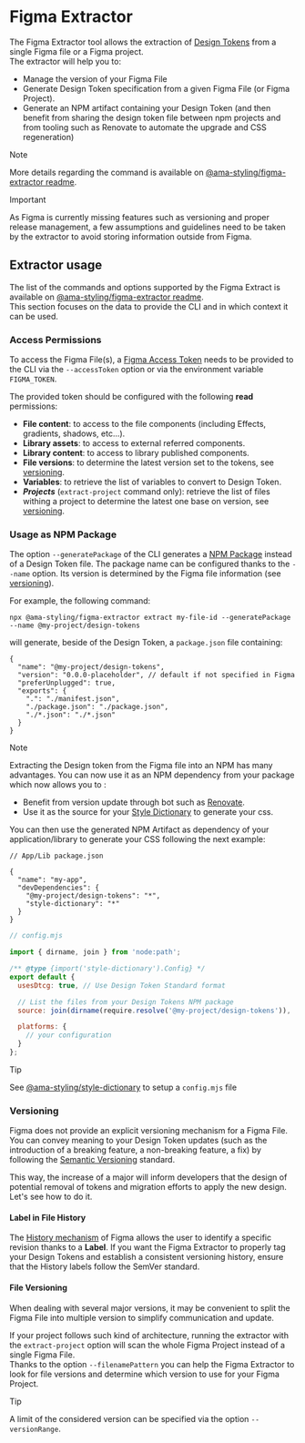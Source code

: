 # Figma Extractor

The Figma Extractor tool allows the extraction of [Design Tokens](https://www.designtokens.org/tr/drafts/format/) from a single Figma file or a Figma project.\
The extractor will help you to:

- Manage the version of your Figma File
- Generate Design Token specification from a given Figma File (or Figma Project).
- Generate an NPM artifact containing your Design Token (and then benefit from sharing the design token file between npm projects and from tooling such as Renovate to automate the upgrade and CSS regeneration)

> [!NOTE]
> More details regarding the command is available on [@ama-styling/figma-extractor readme](https://www.npmjs.com/package/@ama-styling/figma-extractor).

> [!IMPORTANT]
> As Figma is currently missing features such as versioning and proper release management, a few assumptions and guidelines need to be taken by the extractor to avoid storing information outside from Figma.

## Extractor usage

The list of the commands and options supported by the Figma Extract is available on [@ama-styling/figma-extractor readme](https://www.npmjs.com/package/@ama-styling/).\
This section focuses on the data to provide the CLI and in which context it can be used.

### Access Permissions

To access the Figma File(s), a [Figma Access Token](https://help.figma.com/hc/en-us/articles/8085703771159-Manage-personal-access-tokens) needs to be provided to the CLI via the `--accessToken` option or via the environment variable `FIGMA_TOKEN`.

The provided token should be configured with the following **read** permissions:

- **File content**: to access to the file components (including Effects, gradients, shadows, etc...).
- **Library assets**: to access to external referred components.
- **Library content**: to access to library published components.
- **File versions**: to determine the latest version set to the tokens, see [versioning](#versioning).
- **Variables**: to retrieve the list of variables to convert to Design Token.
- ***Projects*** (`extract-project` command only): retrieve the list of files withing a project to determine the latest one base on version, see [versioning](#versioning).

### Usage as NPM Package

The option `--generatePackage` of the CLI generates a [NPM Package](https://docs.npmjs.com/about-packages-and-modules) instead of a Design Token file. The package name can be configured thanks to the `--name` option. Its version is determined by the Figma file information (see [versioning](#versioning)).

For example, the following command:

```shell
npx @ama-styling/figma-extractor extract my-file-id --generatePackage --name @my-project/design-tokens
```

will generate, beside of the Design Token, a `package.json` file containing:

```json5
{
  "name": "@my-project/design-tokens",
  "version": "0.0.0-placeholder", // default if not specified in Figma
  "preferUnplugged": true,
  "exports": {
    ".": "./manifest.json",
    "./package.json": "./package.json",
    "./*.json": "./*.json"
  }
}
```

> [!NOTE]
> Extracting the Design token from the Figma file into an NPM has many advantages. You can now use it as an NPM dependency from your package which now allows you to :
>
> - Benefit from version update through bot such as [Renovate](https://docs.renovatebot.com/).
> - Use it as the source for your [Style Dictionary](https://styledictionary.com/) to generate your css.

You can then use the generated NPM Artifact as dependency of your application/library to generate your CSS following the next example:

```json5
// App/Lib package.json

{
  "name": "my-app",
  "devDependencies": {
    "@my-project/design-tokens": "*",
    "style-dictionary": "*"
  }
}
```

```javascript
// config.mjs

import { dirname, join } from 'node:path';

/** @type {import('style-dictionary').Config} */
export default {
  usesDtcg: true, // Use Design Token Standard format

  // List the files from your Design Tokens NPM package
  source: join(dirname(require.resolve('@my-project/design-tokens')), '*.tokens.json'),

  platforms: {
    // your configuration
  }
};

```

> [!TIP]
> See [@ama-styling/style-dictionary](https://www.npmjs.com/package/@ama-styling/style-dictionary) to setup a `config.mjs` file

### Versioning

Figma does not provide an explicit versioning mechanism for a Figma File.\
You can convey meaning to your Design Token updates (such as the introduction of a breaking feature, a non-breaking feature, a fix) by following the [Semantic Versioning](https://semver.org/) standard.

This way, the increase of a major will inform developers that the design of potential removal of tokens and migration efforts to apply the new design.\
Let's see how to do it.

#### Label in File History

The [History mechanism](https://help.figma.com/hc/en-us/articles/360038006754-View-a-file-s-version-history) of Figma allows the user to identify a specific revision thanks to a **Label**.
If you want the Figma Extractor to properly tag your Design Tokens and establish a consistent versioning history, ensure that the History labels follow the SemVer standard.

#### File Versioning

When dealing with several major versions, it may be convenient to split the Figma File into multiple version to simplify communication and update.

If your project follows such kind of architecture, running the extractor with the `extract-project` option will scan the whole Figma Project instead of a single Figma File.\
Thanks to the option `--filenamePattern` you can help the Figma Extractor to look for file versions and determine which version to use for your Figma Project.

> [!TIP]
> A limit of the considered version can be specified via the option `--versionRange`.
